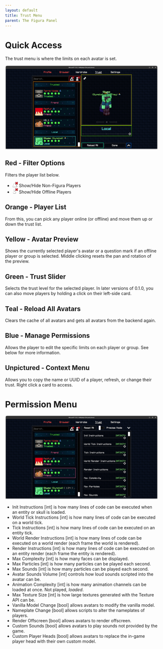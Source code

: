 ```yaml
---
layout: default
title: Trust Menu
parent: The Figura Panel
---
```


# Quick Access

The trust menu is where the limits on each avatar is set.

![](https://github.com/Slymeball/figura-wiki/blob/main/images/figura/panel/trust.png?raw=true)

## Red - Filter Options
Filters the player list below.

- ![](https://github.com/Slymeball/figura-wiki/blob/main/images/figura/icons/hide_nonfigura.png?raw=true) Show/Hide Non-Figura Players
- ![](https://github.com/Slymeball/figura-wiki/blob/main/images/figura/icons/hide_offline.png?raw=true) Show/Hide Offline Players

## Orange - Player List
From this, you can pick any player online (or offline) and move them up or down the trust list.

## Yellow - Avatar Preview
Shows the currently selected player's avatar or a question mark if an offline player or group is selected. Middle clicking resets the pan and rotation of the preview.

## Green - Trust Slider
Selects the trust level for the selected player. In later versions of 0.1.0, you can also move players by holding a click on their left-side card.

## Teal - Reload All Avatars
Clears the cache of all avatars and gets all avatars from the backend again.

## Blue - Manage Permissions
Allows the player to edit the specific limits on each player or group. See below for more information.

## Unpictured - Context Menu
Allows you to copy the name or UUID of a player, refresh, or change their trust. Right click a card to access.

# Permission Menu

![](https://github.com/Slymeball/figura-wiki/blob/main/images/figura/panel/trust-expanded.png?raw=true)

- Init Instructions [int] is how many lines of code can be executed when an entity or skull is loaded.
- World Tick Instructions [int] is how many lines of code can be executed on a world tick.
- Tick Instructions [int] is how many lines of code can be executed on an entity tick.
- World Render Instructions [int] is how many lines of code can be executed on a world render (each frame the world is rendered).
- Render Instructions [int] is how many lines of code can be executed on an entity render (each frame the entity is rendered).
- Max Complexity [int] is how many faces can be displayed.
- Max Particles [int] is how many particles can be played each second.
- Max Sounds [int] is how many particles can be played each second.
- Avatar Sounds Volume [int] controls how loud sounds scripted into the avatar can be.
- Animation Complexity [int] is how many animation channels can be loaded at once. Not played, *loaded*.
- Max Texture Size [int] is how large textures generated with the Texture API can be.
- Vanilla Model Change [bool] allows avatars to modify the vanilla model.
- Nameplate Change [bool] allows scripts to alter the nameplates of players.
- Render Offscreen [bool] allows avatars to render offscreen.
- Custom Sounds [bool] allows avatars to play sounds not provided by the game.
- Custom Player Heads [bool] allows avatars to replace the in-game player head with their own custom model.